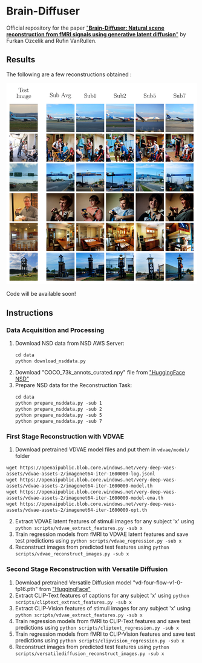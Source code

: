 # Brain-Diffuser
Official repository for the paper ["**Brain-Diffuser: Natural scene reconstruction from fMRI signals using generative latent diffusion**"](https://arxiv.org/abs/2303.05334) by Furkan Ozcelik and Rufin VanRullen.

## Results
The following are a few reconstructions obtained : 
<p align="center"><img src="./figures/Reconstructions.png" width="600" ></p>

Code will be available soon!

## Instructions 

### Data Acquisition and Processing

1. Download NSD data from NSD AWS Server:
    ```
	cd data
	python download_nsddata.py
	```
2. Download "COCO_73k_annots_curated.npy" file from ["HuggingFace NSD"](https://huggingface.co/datasets/pscotti/naturalscenesdataset/tree/main)
3. Prepare NSD data for the Reconstruction Task:
    ```
	cd data
	python prepare_nsddata.py -sub 1
    python prepare_nsddata.py -sub 2
    python prepare_nsddata.py -sub 5
    python prepare_nsddata.py -sub 7
	```

### First Stage Reconstruction with VDVAE

1. Download pretrained VDVAE model files and put them in `vdvae/model/` folder
```
wget https://openaipublic.blob.core.windows.net/very-deep-vaes-assets/vdvae-assets-2/imagenet64-iter-1600000-log.jsonl
wget https://openaipublic.blob.core.windows.net/very-deep-vaes-assets/vdvae-assets-2/imagenet64-iter-1600000-model.th
wget https://openaipublic.blob.core.windows.net/very-deep-vaes-assets/vdvae-assets-2/imagenet64-iter-1600000-model-ema.th
wget https://openaipublic.blob.core.windows.net/very-deep-vaes-assets/vdvae-assets-2/imagenet64-iter-1600000-opt.th
```
2. Extract VDVAE latent features of stimuli images for any subject 'x' using `python scripts/vdvae_extract_features.py -sub x`
3. Train regression models from fMRI to VDVAE latent features and save test predictions using `python scripts/vdvae_regression.py -sub x`
4. Reconstruct images from predicted test features using `python scripts/vdvae_reconstruct_images.py -sub x`

### Second Stage Reconstruction with Versatile Diffusion

1. Download pretrained Versatile Diffusion model "vd-four-flow-v1-0-fp16.pth" from ["HuggingFace"](https://huggingface.co/shi-labs/versatile-diffusion/tree/main/pretrained_pth)
2. Extract CLIP-Text features of captions for any subject 'x' using `python scripts/cliptext_extract_features.py -sub x`
3. Extract CLIP-Vision features of stimuli images for any subject 'x' using `python scripts/vdvae_extract_features.py -sub x`
4. Train regression models from fMRI to CLIP-Text features and save test predictions using `python scripts/cliptext_regression.py -sub x`
5. Train regression models from fMRI to CLIP-Vision features and save test predictions using `python scripts/clipvision_regression.py -sub x`
6. Reconstruct images from predicted test features using `python scripts/versatilediffusion_reconstruct_images.py -sub x`